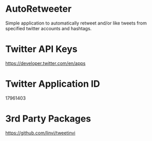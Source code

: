 # AutoRetweeter
Simple application to automatically retweet and/or like tweets from specified twitter accounts and hashtags.

# Twitter API Keys 
https://developer.twitter.com/en/apps

# Twitter Application ID
17961403

# 3rd Party Packages
https://github.com/linvi/tweetinvi
